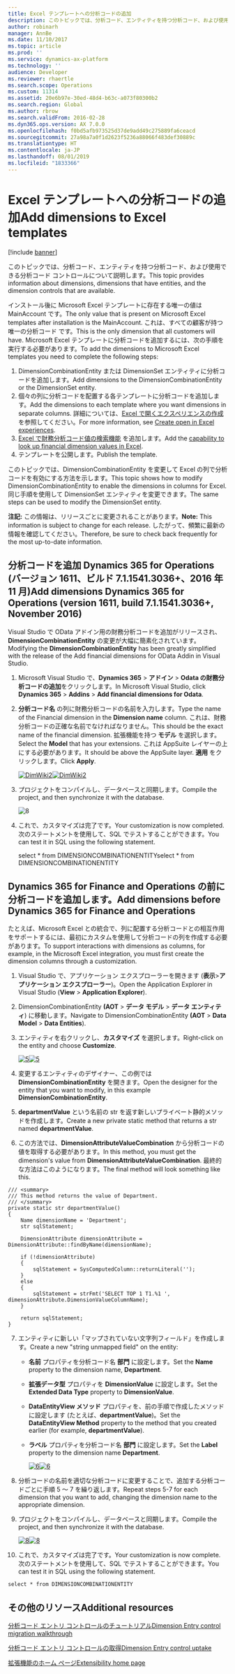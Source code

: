 ```yaml
---
title: Excel テンプレートへの分析コードの追加
description: このトピックでは、分析コード、エンティティを持つ分析コード、および使用できる分析コード コントロールについて説明します。
author: robinarh
manager: AnnBe
ms.date: 11/10/2017
ms.topic: article
ms.prod: ''
ms.service: dynamics-ax-platform
ms.technology: ''
audience: Developer
ms.reviewer: rhaertle
ms.search.scope: Operations
ms.custom: 11314
ms.assetid: 20e6b97e-30ed-48d4-b63c-a073f80300b2
ms.search.region: Global
ms.author: rbrow
ms.search.validFrom: 2016-02-28
ms.dyn365.ops.version: AX 7.0.0
ms.openlocfilehash: f0bd5afb973525d37de9add49c275889fa6ceacd
ms.sourcegitcommit: 27a98a7a0f1d2623f5236a88066f483def30889c
ms.translationtype: HT
ms.contentlocale: ja-JP
ms.lasthandoff: 08/01/2019
ms.locfileid: "1833366"
---
```

# <a name="add-dimensions-to-excel-templates"></a><span data-ttu-id="9da75-103">Excel テンプレートへの分析コードの追加</span><span class="sxs-lookup"><span data-stu-id="9da75-103">Add dimensions to Excel templates</span></span>

[!include [banner](../includes/banner.md)]

<span data-ttu-id="9da75-104">このトピックでは、分析コード、エンティティを持つ分析コード、および使用できる分析コード コントロールについて説明します。</span><span class="sxs-lookup"><span data-stu-id="9da75-104">This topic provides information about dimensions, dimensions that have entities, and the dimension controls that are available.</span></span>

<span data-ttu-id="9da75-105">インストール後に Microsoft Excel テンプレートに存在する唯一の値は MainAccount です。</span><span class="sxs-lookup"><span data-stu-id="9da75-105">The only value that is present on Microsoft Excel templates after installation is the MainAccount.</span></span> <span data-ttu-id="9da75-106">これは、すべての顧客が持つ唯一の分析コード です。</span><span class="sxs-lookup"><span data-stu-id="9da75-106">This is the only dimension that all customers will have.</span></span> <span data-ttu-id="9da75-107">Microsoft Excel テンプレートに分析コードを追加するには、次の手順を実行する必要があります。</span><span class="sxs-lookup"><span data-stu-id="9da75-107">To add the dimensions to Microsoft Excel templates you need to complete the following steps:</span></span>

1.  <span data-ttu-id="9da75-108">DimensionCombinationEntity または DimensionSet エンティティに分析コードを追加します。</span><span class="sxs-lookup"><span data-stu-id="9da75-108">Add dimensions to the DimensionCombinationEntity or the DimensionSet entity.</span></span>
2.  <span data-ttu-id="9da75-109">個々の列に分析コードを配置する各テンプレートに分析コードを追加します。</span><span class="sxs-lookup"><span data-stu-id="9da75-109">Add the dimensions to each template where you want dimensions in separate columns.</span></span> <span data-ttu-id="9da75-110">詳細については、[Excel で開くエクスペリエンスの作成](../office-integration/office-integration-edit-excel.md) を参照してください。</span><span class="sxs-lookup"><span data-stu-id="9da75-110">For more information, see [Create open in Excel experiences](../office-integration/office-integration-edit-excel.md).</span></span>
3. <span data-ttu-id="9da75-111">[Excel で財務分析コード値の検索機能](add-dimensions-excel-templates.md) を追加します。</span><span class="sxs-lookup"><span data-stu-id="9da75-111">Add the [capability to look up financial dimension values in Excel](add-dimensions-excel-templates.md).</span></span>
3.  <span data-ttu-id="9da75-112">テンプレートを公開します。</span><span class="sxs-lookup"><span data-stu-id="9da75-112">Publish the template.</span></span>

<span data-ttu-id="9da75-113">このトピックでは、DimensionCombinationEntity を変更して Excel の列で分析コードを有効にする方法を示します。</span><span class="sxs-lookup"><span data-stu-id="9da75-113">This topic shows how to modify DimensionCombinationEntity to enable the dimensions in columns for Excel.</span></span> <span data-ttu-id="9da75-114">同じ手順を使用して DimensionSet エンティティを変更できます。</span><span class="sxs-lookup"><span data-stu-id="9da75-114">The same steps can be used to modify the DimensionSet entity.</span></span> 

<span data-ttu-id="9da75-115">**注記:** この情報は、リリースごとに変更されることがあります。</span><span class="sxs-lookup"><span data-stu-id="9da75-115">**Note:**  This information is subject to change for each release.</span></span> <span data-ttu-id="9da75-116">したがって、頻繁に最新の情報を確認してください。</span><span class="sxs-lookup"><span data-stu-id="9da75-116">Therefore, be sure to check back frequently for the most up-to-date information.</span></span>

## <a name="add-dimensions--dynamics-365-for-operations-version-1611-build-7115413036-november-2016"></a><span data-ttu-id="9da75-117">分析コードを追加 Dynamics 365 for Operations (バージョン 1611、ビルド 7.1.1541.3036+、2016 年 11 月)</span><span class="sxs-lookup"><span data-stu-id="9da75-117">Add dimensions  Dynamics 365 for Operations (version 1611, build 7.1.1541.3036+, November 2016)</span></span>
<span data-ttu-id="9da75-118">Visual Studio で OData アドイン用の財務分析コードを追加がリリースされ、**DimensionCombinationEntity** の変更が大幅に簡素化されています。</span><span class="sxs-lookup"><span data-stu-id="9da75-118">Modifying the **DimensionCombinationEntity** has been greatly simplified with the release of the Add financial dimensions for OData Addin in Visual Studio.</span></span> 

1. <span data-ttu-id="9da75-119">Microsoft Visual Studio で、**Dynamics 365** > **アドイン** > **Odata の財務分析コードの追加**をクリックします。</span><span class="sxs-lookup"><span data-stu-id="9da75-119">In Microsoft Visual Studio, click **Dynamics 365** > **Addins** > **Add financial dimensions for Odata**.</span></span>
2. <span data-ttu-id="9da75-120">**分析コード名** の列に財務分析コードの名前を入力します。</span><span class="sxs-lookup"><span data-stu-id="9da75-120">Type the name of the Financial dimension in the **Dimension name** column.</span></span> <span data-ttu-id="9da75-121">これは、財務分析コードの正確な名前でなければなりません。</span><span class="sxs-lookup"><span data-stu-id="9da75-121">This should be the exact name of the financial dimension.</span></span> <span data-ttu-id="9da75-122">拡張機能を持つ **モデル** を選択します。</span><span class="sxs-lookup"><span data-stu-id="9da75-122">Select the **Model** that has your extensions.</span></span> <span data-ttu-id="9da75-123">これは AppSuite レイヤーの上にする必要があります。</span><span class="sxs-lookup"><span data-stu-id="9da75-123">It should be above the AppSuite layer.</span></span> <span data-ttu-id="9da75-124">**適用** をクリックします。</span><span class="sxs-lookup"><span data-stu-id="9da75-124">Click **Apply**.</span></span> 

    <span data-ttu-id="9da75-125">[![DimWiki2](./media/dimwiki2-300x225.png)](./media/dimwiki2.png)</span><span class="sxs-lookup"><span data-stu-id="9da75-125">[![DimWiki2](./media/dimwiki2-300x225.png)](./media/dimwiki2.png)</span></span>

3. <span data-ttu-id="9da75-126">プロジェクトをコンパイルし、データベースと同期します。</span><span class="sxs-lookup"><span data-stu-id="9da75-126">Compile the project, and then synchronize it with the database.</span></span> 

    ![8](./media/8-300x260.png) 

4. <span data-ttu-id="9da75-128">これで、カスタマイズは完了です。</span><span class="sxs-lookup"><span data-stu-id="9da75-128">Your customization is now completed.</span></span> <span data-ttu-id="9da75-129">次のステートメントを使用して、SQL でテストすることができます。</span><span class="sxs-lookup"><span data-stu-id="9da75-129">You can test it in SQL using the following statement.</span></span>

    <span data-ttu-id="9da75-130">select \* from DIMENSIONCOMBINATIONENTITY</span><span class="sxs-lookup"><span data-stu-id="9da75-130">select \* from DIMENSIONCOMBINATIONENTITY</span></span>

## <a name="add-dimensions--before-dynamics-365-for-finance-and-operations"></a><span data-ttu-id="9da75-131">Dynamics 365 for Finance and Operations の前に分析コードを追加します。</span><span class="sxs-lookup"><span data-stu-id="9da75-131">Add dimensions  before Dynamics 365 for Finance and Operations</span></span>
<span data-ttu-id="9da75-132">たとえば、Microsoft Excel との統合で、列に配置する分析コードとの相互作用をサポートするには、最初にカスタムを使用して分析コードの列を作成する必要があります。</span><span class="sxs-lookup"><span data-stu-id="9da75-132">To support interactions with dimensions as columns, for example, in the Microsoft Excel integration, you must first create the dimension columns through a customization.</span></span> 

1. <span data-ttu-id="9da75-133">Visual Studio で、アプリケーション エクスプローラーを開きます (**表示**&gt;**アプリケーション エクスプローラー**)。</span><span class="sxs-lookup"><span data-stu-id="9da75-133">Open the Application Explorer in Visual Studio (**View** &gt; **Application Explorer**).</span></span> 
2. <span data-ttu-id="9da75-134">DimensionCombinationEntity **(AOT** &gt; **データ モデル** &gt; **データ エンティティ**) に移動します。</span><span class="sxs-lookup"><span data-stu-id="9da75-134">Navigate to DimensionCombinationEntity **(AOT** &gt; **Data Model** &gt; **Data Entities**).</span></span> 
3. <span data-ttu-id="9da75-135">エンティティを右クリックし、**カスタマイズ** を選択します。</span><span class="sxs-lookup"><span data-stu-id="9da75-135">Right-click on the entity and choose **Customize**.</span></span> 

    <span data-ttu-id="9da75-136">[![5](./media/5-300x187.png)](./media/5.png)</span><span class="sxs-lookup"><span data-stu-id="9da75-136">[![5](./media/5-300x187.png)](./media/5.png)</span></span>

4. <span data-ttu-id="9da75-137">変更するエンティティのデザイナー、この例では **DimensionCombinationEntity** を開きます。</span><span class="sxs-lookup"><span data-stu-id="9da75-137">Open the designer for the entity that you want to modify, in this example **DimensionCombinationEntity**.</span></span> 
5. <span data-ttu-id="9da75-138">**departmentValue** という名前の str を返す新しいプライベート静的メソッドを作成します。</span><span class="sxs-lookup"><span data-stu-id="9da75-138">Create a new private static method that returns a str named **departmentValue**.</span></span> 
6. <span data-ttu-id="9da75-139">この方法では、**DimensionAttributeValueCombination** から分析コードの値を取得する必要があります。</span><span class="sxs-lookup"><span data-stu-id="9da75-139">In this method, you must get the dimension's value from **DimensionAttributeValueCombination**.</span></span> <span data-ttu-id="9da75-140">最終的な方法はこのようになります。</span><span class="sxs-lookup"><span data-stu-id="9da75-140">The final method will look something like this.</span></span>

```
/// <summary>
/// This method returns the value of Department.
/// </summary>
private static str departmentValue()
{     
    Name dimensionName = 'Department';
    str sqlStatement;

    DimensionAttribute dimensionAttribute = DimensionAttribute::findByName(dimensionName);

    if (!dimensionAttribute)
    {
        sqlStatement = SysComputedColumn::returnLiteral('');
    }
    else
    {
        sqlStatement = strFmt('SELECT TOP 1 T1.%1 ', dimensionAttribute.DimensionValueColumnName);
    }

    return sqlStatement;
}
```

7. <span data-ttu-id="9da75-141">エンティティに新しい「マップされていない文字列フィールド」を作成します。</span><span class="sxs-lookup"><span data-stu-id="9da75-141">Create a new "string unmapped field" on the entity:</span></span>

   - <span data-ttu-id="9da75-142">**名前** プロパティを分析コード名 **部門** に設定します。</span><span class="sxs-lookup"><span data-stu-id="9da75-142">Set the **Name** property to the dimension name, **Department**.</span></span>
   - <span data-ttu-id="9da75-143">**拡張データ型** プロパティを **DimensionValue** に設定します。</span><span class="sxs-lookup"><span data-stu-id="9da75-143">Set the **Extended Data Type** property to **DimensionValue**.</span></span>
   - <span data-ttu-id="9da75-144">**DataEntityView メソッド** プロパティを、前の手順で作成したメソッドに設定します (たとえば、**departmentValue**)。</span><span class="sxs-lookup"><span data-stu-id="9da75-144">Set the **DataEntityView Method** property to the method that you created earlier (for example, **departmentValue**).</span></span>
   - <span data-ttu-id="9da75-145">**ラベル** プロパティを分析コード名 **部門** に設定します。</span><span class="sxs-lookup"><span data-stu-id="9da75-145">Set the **Label** property to the dimension name **Department**.</span></span>

     <span data-ttu-id="9da75-146">[![6](./media/6-300x64.png)](./media/6.png)</span><span class="sxs-lookup"><span data-stu-id="9da75-146">[![6](./media/6-300x64.png)](./media/6.png)</span></span>

8. <span data-ttu-id="9da75-147">分析コードの名前を適切な分析コードに変更することで、追加する分析コードごとに手順 5 ～ 7 を繰り返します。</span><span class="sxs-lookup"><span data-stu-id="9da75-147">Repeat steps 5-7 for each dimension that you want to add, changing the dimension name to the appropriate dimension.</span></span> 
9. <span data-ttu-id="9da75-148">プロジェクトをコンパイルし、データベースと同期します。</span><span class="sxs-lookup"><span data-stu-id="9da75-148">Compile the project, and then synchronize it with the database.</span></span> 

    <span data-ttu-id="9da75-149">[![8](./media/8-300x260.png)](./media/8.png)</span><span class="sxs-lookup"><span data-stu-id="9da75-149">[![8](./media/8-300x260.png)](./media/8.png)</span></span>

10. <span data-ttu-id="9da75-150">これで、カスタマイズは完了です。</span><span class="sxs-lookup"><span data-stu-id="9da75-150">Your customization is now complete.</span></span> <span data-ttu-id="9da75-151">次のステートメントを使用して、SQL でテストすることができます。</span><span class="sxs-lookup"><span data-stu-id="9da75-151">You can test it in SQL using the following statement.</span></span>

```
select * from DIMENSIONCOMBINATIONENTITY
```


## <a name="additional-resources"></a><span data-ttu-id="9da75-152">その他のリソース</span><span class="sxs-lookup"><span data-stu-id="9da75-152">Additional resources</span></span>

[<span data-ttu-id="9da75-153">分析コード エントリ コントロールのチュートリアル</span><span class="sxs-lookup"><span data-stu-id="9da75-153">Dimension Entry control migration walkthrough</span></span>](dimension-entry-control-migration.md)

[<span data-ttu-id="9da75-154">分析コード エントリ コントロールの取得</span><span class="sxs-lookup"><span data-stu-id="9da75-154">Dimension Entry control uptake</span></span>](dimension-entry-control-uptake.md)

[<span data-ttu-id="9da75-155">拡張機能のホーム ページ</span><span class="sxs-lookup"><span data-stu-id="9da75-155">Extensibility home page</span></span>](../extensibility/extensibility-home-page.md)



